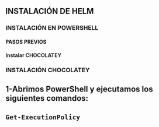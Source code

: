 ## **INSTALACIÓN DE HELM**

### INSTALACIÓN EN POWERSHELL

#### **PASOS PREVIOS**

#### **Instalar CHOCOLATEY**

### INSTALACIÓN CHOCOLATEY

## 1-Abrimos PowerShell y ejecutamos los siguientes comandos:

## `Get-ExecutionPolicy`

## 
